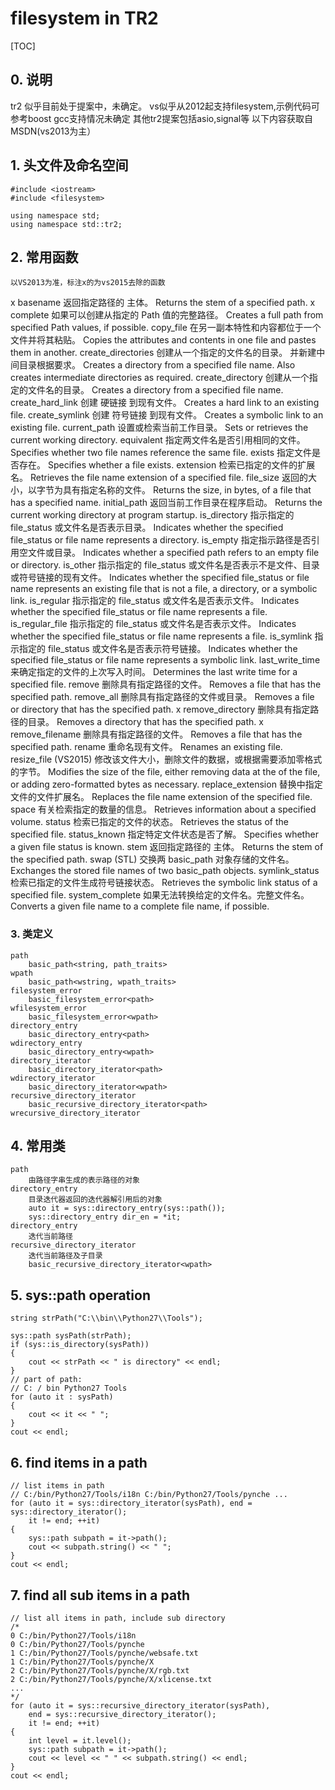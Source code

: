 # filesystem in TR2

[TOC]

## 0. 说明
tr2 似乎目前处于提案中，未确定。 vs似乎从2012起支持filesystem,示例代码可参考boost gcc支持情况未确定 其他tr2提案包括asio,signal等
以下内容获取自MSDN(vs2013为主）

## 1. 头文件及命名空间

```language
#include <iostream>
#include <filesystem>

using namespace std;
using namespace std::tr2;
```

## 2. 常用函数
	以VS2013为准，标注x的为vs2015去除的函数
x	basename
		返回指定路径的 主体。	
		Returns the stem of a specified path.
x	complete
		如果可以创建从指定的 Path 值的完整路径。
		Creates a full path from specified Path values, if possible.
	copy_file
		在另一副本特性和内容都位于一个文件并将其粘贴。
		Copies the attributes and contents in one file and pastes them in another.
	create_directories
		创建从一个指定的文件名的目录。
		并新建中间目录根据要求。
		Creates a directory from a specified file name. Also creates intermediate directories as required.
	create_directory
		创建从一个指定的文件名的目录。
		Creates a directory from a specified file name.
	create_hard_link
		创建 硬链接 到现有文件。
		Creates a hard link to an existing file.
	create_symlink
		创建 符号链接 到现有文件。
		Creates a symbolic link to an existing file.
	current_path
		设置或检索当前工作目录。
		Sets or retrieves the current working directory.
	equivalent
		指定两文件名是否引用相同的文件。
		Specifies whether two file names reference the same file.
	exists
		指定文件是否存在。	Specifies whether a file exists.
	extension
		检索已指定的文件的扩展名。
		Retrieves the file name extension of a specified file.
	file_size
		返回的大小，以字节为具有指定名称的文件。
		Returns the size, in bytes, of a file that has a specified name.
	initial_path
		返回当前工作目录在程序启动。
		Returns the current working directory at program startup.
	is_directory
		指示指定的 file_status 或文件名是否表示目录。
		Indicates whether the specified file_status or file name represents a directory.
	is_empty
		指定指示路径是否引用空文件或目录。
		Indicates whether a specified path refers to an empty file or directory.
	is_other
		指示指定的 file_status 或文件名是否表示不是文件、目录或符号链接的现有文件。
		Indicates whether the specified file_status or file name represents an existing file that is not a file, a directory, or a symbolic link.
	is_regular
		指示指定的 file_status 或文件名是否表示文件。
		Indicates whether the specified file_status or file name represents a file.
	is_regular_file
		指示指定的 file_status 或文件名是否表示文件。
		Indicates whether the specified file_status or file name represents a file.
	is_symlink
		指示指定的 file_status 或文件名是否表示符号链接。
		Indicates whether the specified file_status or file name represents a symbolic link.
	last_write_time
		来确定指定的文件的上次写入时间。
		Determines the last write time for a specified file.
	remove
		删除具有指定路径的文件。
		Removes a file that has the specified path.
	remove_all
		删除具有指定路径的文件或目录。
		Removes a file or directory that has the specified path.
x 	remove_directory
		删除具有指定路径的目录。
		Removes a directory that has the specified path.
x	remove_filename
		删除具有指定路径的文件。
		Removes a file that has the specified path.
	rename
		重命名现有文件。
		Renames an existing file.
	resize_file (VS2015)
		修改该文件大小，删除文件的数据，或根据需要添加零格式的字节。
		Modifies the size of the file, either removing data at the of the file, or adding zero-formatted bytes as necessary.
	replace_extension
		替换中指定文件的文件扩展名。
		Replaces the file name extension of the specified file.
	space
		有关检索指定的数量的信息。
		Retrieves information about a specified volume.
	status
		检索已指定的文件的状态。
		Retrieves the status of the specified file.
	status_known
		指定特定文件状态是否了解。
		Specifies whether a given file status is known.
	stem
		返回指定路径的 主体。
		Returns the stem of the specified path.
	swap (STL)
		交换两 basic_path 对象存储的文件名。
		Exchanges the stored file names of two basic_path objects.
	symlink_status
		检索已指定的文件生成符号链接状态。
		Retrieves the symbolic link status of a specified file.
	system_complete
		如果无法转换给定的文件名。完整文件名。
		Converts a given file name to a complete file name, if possible.

### 3. 类定义

```language
path
    basic_path<string, path_traits>
wpath
    basic_path<wstring, wpath_traits>
filesystem_error
    basic_filesystem_error<path>
wfilesystem_error
    basic_filesystem_error<wpath>
directory_entry
    basic_directory_entry<path>
wdirectory_entry
    basic_directory_entry<wpath>
directory_iterator
    basic_directory_iterator<path>
wdirectory_iterator
    basic_directory_iterator<wpath>
recursive_directory_iterator
    basic_recursive_directory_iterator<path>
wrecursive_directory_iterator

```

## 4. 常用类

```language
path
    由路径字串生成的表示路径的对象
directory_entry
    目录迭代器返回的迭代器解引用后的对象
    auto it = sys::directory_entry(sys::path());
    sys::directory_entry dir_en = *it;
directory_entry
    迭代当前路径
recursive_directory_iterator
    迭代当前路径及子目录    
    basic_recursive_directory_iterator<wpath>
```

## 5. sys::path operation

```language
string strPath("C:\\bin\\Python27\\Tools");

sys::path sysPath(strPath);
if (sys::is_directory(sysPath))
{
	cout << strPath << " is directory" << endl;
}
// part of path: 
// C: / bin Python27 Tools
for (auto it : sysPath)
{
	cout << it << " ";
}
cout << endl;
```

## 6. find items in a path

```language
// list items in path
// C:/bin/Python27/Tools/i18n C:/bin/Python27/Tools/pynche ...
for (auto it = sys::directory_iterator(sysPath), end = sys::directory_iterator();
	it != end; ++it)
{
	sys::path subpath = it->path();
	cout << subpath.string() << " ";
}
cout << endl;
```

## 7. find all sub items in a path

```language
// list all items in path, include sub directory
/*
0 C:/bin/Python27/Tools/i18n
0 C:/bin/Python27/Tools/pynche
1 C:/bin/Python27/Tools/pynche/websafe.txt
1 C:/bin/Python27/Tools/pynche/X
2 C:/bin/Python27/Tools/pynche/X/rgb.txt
2 C:/bin/Python27/Tools/pynche/X/xlicense.txt
...
*/
for (auto it = sys::recursive_directory_iterator(sysPath), 
    end = sys::recursive_directory_iterator();
    it != end; ++it)
{
	int level = it.level();
	sys::path subpath = it->path();
	cout << level << " " << subpath.string() << endl;
}
cout << endl;
```